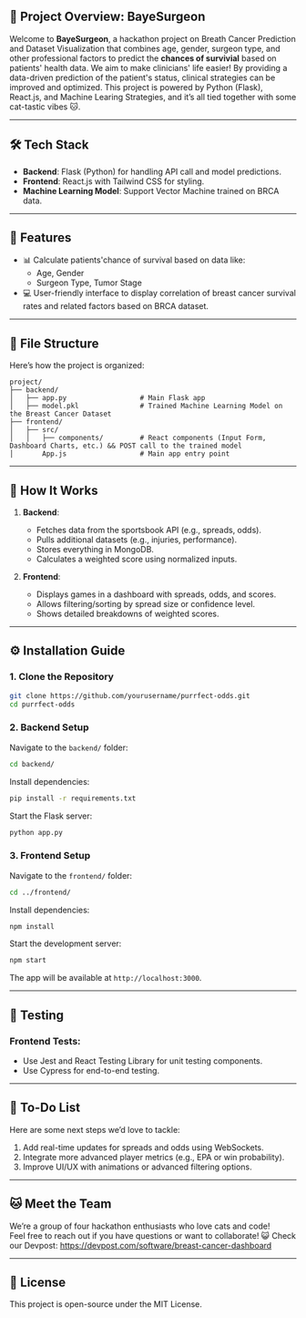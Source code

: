 ## 📖 Project Overview: BayeSurgeon

Welcome to **BayeSurgeon**, a hackathon project on Breath Cancer Prediction and Dataset Visualization that combines age, gender, surgeon type, and other professional factors to predict the **chances of survivial** based on patients' health data. We aim to make clinicians' life easier! By providing a data-driven prediction of the patient's status, clinical strategies can be improved and optimized. This project is powered by Python (Flask), React.js, and Machine Learing Strategies, and it’s all tied together with some cat-tastic vibes 🐱.

---


## 🛠️ Tech Stack

- **Backend**: Flask (Python) for handling API call and model predictions.
- **Frontend**: React.js with Tailwind CSS for styling.
- **Machine Learning Model**: Support Vector Machine trained on BRCA data.

---

## 🚀 Features

- 📊 Calculate patients'chance of survival based on data like:
  - Age, Gender
  - Surgeon Type, Tumor Stage
- 💻 User-friendly interface to display correlation of breast cancer survival rates and related factors based on BRCA dataset.

---

## 📂 File Structure

Here’s how the project is organized:

```
project/
├── backend/
│   ├── app.py                  # Main Flask app
│   ├── model.pkl               # Trained Machine Learning Model on the Breast Cancer Dataset
├── frontend/
│   ├── src/
│   │   ├── components/         # React components (Input Form, Dashboard Charts, etc.) && POST call to the trained model
│       App.js                  # Main app entry point
```

---

## 🐾 How It Works

1. **Backend**:
   - Fetches data from the sportsbook API (e.g., spreads, odds).
   - Pulls additional datasets (e.g., injuries, performance).
   - Stores everything in MongoDB.
   - Calculates a weighted score using normalized inputs.

2. **Frontend**:
   - Displays games in a dashboard with spreads, odds, and scores.
   - Allows filtering/sorting by spread size or confidence level.
   - Shows detailed breakdowns of weighted scores.

---

## ⚙️ Installation Guide

### 1. Clone the Repository
```bash
git clone https://github.com/yourusername/purrfect-odds.git
cd purrfect-odds
```

### 2. Backend Setup
Navigate to the `backend/` folder:
```bash
cd backend/
```

Install dependencies:
```bash
pip install -r requirements.txt
```

Start the Flask server:
```bash
python app.py
```

### 3. Frontend Setup
Navigate to the `frontend/` folder:
```bash
cd ../frontend/
```

Install dependencies:
```bash
npm install
```

Start the development server:
```bash
npm start
```

The app will be available at `http://localhost:3000`.

---

## 🧪 Testing


### Frontend Tests:
- Use Jest and React Testing Library for unit testing components.
- Use Cypress for end-to-end testing.

---

## 🌟 To-Do List

Here are some next steps we’d love to tackle:
1. Add real-time updates for spreads and odds using WebSockets.
2. Integrate more advanced player metrics (e.g., EPA or win probability).
3. Improve UI/UX with animations or advanced filtering options.

---

## 🐱 Meet the Team

We’re a group of four hackathon enthusiasts who love cats and code!  
Feel free to reach out if you have questions or want to collaborate! 😺
Check our Devpost: https://devpost.com/software/breast-cancer-dashboard

---

## 📃 License

This project is open-source under the MIT License.